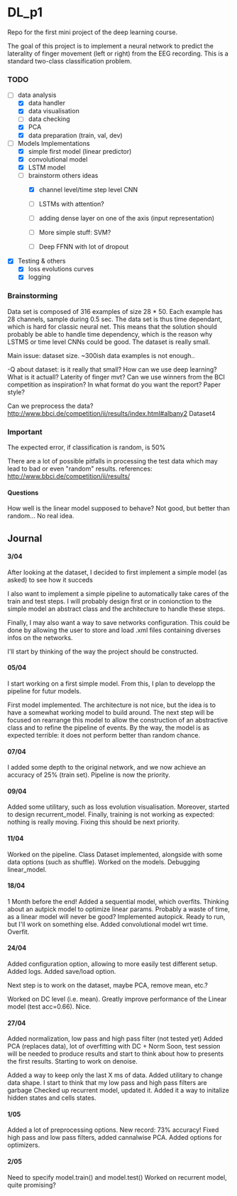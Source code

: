 # DL_p1

Repo for the first mini project of the deep learning course.

The goal of this project is to implement a neural network to predict the laterality of finger movement (left or right) from the EEG recording. This is a standard two-class classification problem.

### TODO
- [ ] data analysis
    - [x] data handler
    - [x] data visualisation
    - [ ] data checking
    - [x] PCA
    - [x] data preparation (train, val, dev)

- [ ] Models Implementations
    - [x] simple first model (linear predictor)
    - [x] convolutional model
    - [x] LSTM model
    - [ ] brainstorm others ideas
        - [x] channel level/time step level CNN
        - [ ] LSTMs with attention?
        - [ ] adding dense layer on one of the axis (input representation)
        - [ ] More simple stuff: SVM?
        - [ ] Deep FFNN with lot of dropout


- [x] Testing & others
    - [x] loss evolutions curves
    - [x] logging

### Brainstorming
Data set is composed of 316 examples of size 28 * 50. Each example has 28 channels, sample during 0.5 sec.
The data set is thus time dependant, which is hard for classic neural net. This means that the solution should probably be able to handle time dependency, which is the reason why LSTMS or time level CNNs could be good.
The dataset is really small.

Main issue: dataset size. ~300ish data examples is not enough..

-Q about dataset: is it really that small? How can we use deep learning? What is it actuall? Laterity of finger mvt?
Can we use winners from the BCI competition as inspiration?
In what format do you want the report? Paper style?

Can we preprocess the data?
http://www.bbci.de/competition/ii/results/index.html#albany2 Dataset4
### Important
The expected error, if classification is random, is 50%

There are a lot of possible pitfalls in processing the test data which may lead to bad or even "random" results.
references:
http://www.bbci.de/competition/ii/results/

#### Questions
How well is the linear model supposed to behave?
Not good, but better than random... No real idea.

## Journal

#### 3/04
After looking at the dataset, I decided to first implement a simple model (as asked) to see how it succeds

I also want to implement a simple pipeline to automatically take cares of the train and test steps. I will probably design first or in conionction to the simple model an abstract class and the architecture to handle these steps.

Finally, I may also want a way to save networks configuration. This could be done by allowing the user to store and load .xml files containing diverses infos on the networks.

I'll start by thinking of the way the project should be constructed.

#### 05/04
I start working on a first simple model. From this, I plan to developp the pipeline for futur models.

First model implemented. The architecture is not nice, but the idea is to have a somewhat working model to build around. The next step will be focused on rearrange this model to allow the construction of an abstractive class and to refine the pipeline of events. By the way, the model is as expected terrible: it does not perform better than random chance.

#### 07/04
I added some depth to the original network, and we now achieve an accuracy of 25% (train set). Pipeline is now the priority.

#### 09/04
Added some utilitary, such as loss evolution visualisation. Moreover, started to design recurrent_model. Finally, training is not working as expected: nothing is really moving. Fixing this should be next priority.

#### 11/04
Worked on the pipeline. Class Dataset implemented, alongside with some data options (such as shuffle).
Worked on the models. Debugging linear_model.

#### 18/04
1 Month before the end! Added a sequential model, which overfits. Thinking about an autpick model to optimize linear params. Probably a waste of time, as a linear model will never be good?
Implemented autopick. Ready to run, but I'll work on something else.
Added convolutional model wrt time. Overfit.

#### 24/04
Added configuration option, allowing to more easily test different setup.
Added logs.
Added save/load option.

Next step is to work on the dataset, maybe PCA, remove mean, etc.?

Worked on DC level (i.e. mean). Greatly improve performance of the Linear model (test acc=0.66). Nice.

#### 27/04
Added normalization, low pass and high pass filter (not tested yet)
Added PCA (replaces data), lot of overfitting with DC + Norm
Soon, test session will be needed to produce results and start to think about how to presents the first results.
Starting to work on denoise.

Added a way to keep only the last X ms of data.
Added utilitary to change data shape. I start to think that my low pass and high pass filters are garbage
Checked up recurrent model, updated it. Added it a way to initalize hidden states and cells states.

#### 1/05
Added a lot of preprocessing options. New record: 73% accuracy! Fixed high pass and low pass filters, added cannalwise PCA. Added options for optimizers.

#### 2/05
Need to specify model.train() and model.test()
Worked on recurrent model, quite promising?
####